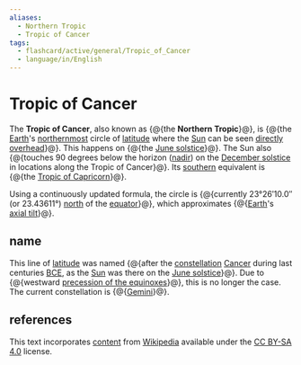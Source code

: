```yaml
---
aliases:
  - Northern Tropic
  - Tropic of Cancer
tags:
  - flashcard/active/general/Tropic_of_Cancer
  - language/in/English
---
```


# Tropic of Cancer

The __Tropic of Cancer__, also known as {@{the __Northern Tropic__}@}, is {@{the [Earth](Earth.md)'s [northernmost](north.md) circle of [latitude](latitude.md) where the [Sun](Sun.md) can be seen [directly overhead](subsolar%20point.md)}@}. This happens on {@{the [June solstice](June%20solstice.md)}@}. The Sun also {@{touches 90 degrees below the horizon ([nadir](nadir.md)) on the [December solstice](December%20solstice.md) in locations along the Tropic of Cancer}@}. Its [southern](south.md) equivalent is {@{the [Tropic of Capricorn](Tropic%20of%20Capricorn.md)}@}. <!--SR:!2025-05-12,239,330!2025-06-02,256,330!2025-07-18,291,330!2025-06-02,252,330!2025-08-08,304,330-->

Using a continuously updated formula, the circle is {@{currently 23°26′10.0″ (or 23.43611°) [north](north.md) of the [equator](equator.md)}@}, which approximates {@{[Earth](Earth.md)'s [axial tilt](axial%20tilt.md)}@}. <!--SR:!2025-05-01,133,190!2025-03-15,179,310-->

## name

This line of [latitude](latitude.md) was named {@{after the [constellation](constellation.md) [Cancer](Cancer%20(constellation).md) during last centuries [BCE](Common%20Era..md), as the [Sun](Sun.md) was there on the [June solstice](June%20solstice.md)}@}. Due to {@{westward [precession of the equinoxes](axial%20precession.md)}@}, this is no longer the case. The current constellation is {@{[Gemini](Gemini%20(constellation).md)}@}. <!--SR:!2025-02-04,146,290!2025-01-16,143,310!2025-11-21,375,310-->

## references

This text incorporates [content](https://en.wikipedia.org/wiki/Tropic_of_Cancer) from [Wikipedia](Wikipedia.md) available under the [CC BY-SA 4.0](https://creativecommons.org/licenses/by-sa/4.0/) license.
